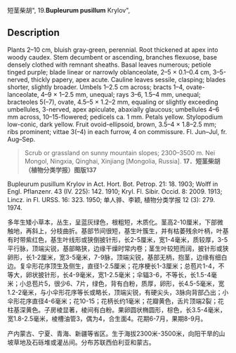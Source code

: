 短茎柴胡",
19.**Bupleurum pusillum** Krylov",

## Description
Plants 2–10 cm, bluish gray-green, perennial. Root thickened at apex into woody caudex. Stem decumbent or ascending, branches flexuose, base densely clothed with remnant sheaths. Basal leaves numerous; petiole tinged purple; blade linear or narrowly oblanceolate, 2–5 × 0.1–0.4 cm, 3–5-nerved, thickly papery, apex acute. Cauline leaves sessile, clasping; blades shorter, slightly broader. Umbels 1–2.5 cm across; bracts 1–4, ovate-lanceolate, 4–9 × 1–2.5 mm, unequal; rays 3–6, 1.5–4 mm, unequal; bracteoles 5(–7), ovate, 4.5–5 × 1.2–2 mm, equaling or slightly exceeding umbellules, 3-nerved, apex apiculate, abaxially glaucous; umbellules 4–6 mm across, 10–15-flowered; pedicels ca. 1 mm. Petals yellow. Stylopodium low-conic, dark yellow. Fruit ovoid-ellipsoid, brown, 3.5–4 × 1.8–2.5 mm; ribs prominent; vittae 3(–4) in each furrow, 4 on commissure. Fl. Jun–Jul, fr. Aug–Sep.

> Scrub or grassland on sunny mountain slopes; 2300–3500 m. Nei Mongol, Ningxia, Qinghai, Xinjiang [Mongolia, Russia].
**17．短茎柴胡（植物分类学报）图版137**

Bupleurum pusillum Krylov in Act. Hort. Bot. Petrop. 21: 18. 1903; Wolff in Engl. Pflanzenr. 43 (IV. 225): 142. 1910; Kryl. Fl. Sibir. Occid. 8: 2009. 1913; Lincz. in Fl. URSS. 16: 323. 1950; 单人骅、李颖, 植物分类学报 12 (3): 279. 1974.

多年生矮小草本，丛生，呈蓝灰绿色，根粗短，木质化。茎高2-10厘米，下部微触地，再斜上，分枝曲折。基部节间很短，基生叶簇生，并有枯萎残余叶柄，叶基有时带紫红色，基生叶线形或狭倒披针形，长2-5厘米，宽1-4毫米，质较厚，3-5平行脉，顶端尖锐，基部略狭，边缘干燥时常内卷；茎生叶较短而阔，披针形或狭卵形，长1-2厘米，宽3-5毫米，7-9脉，顶端尖锐，基部无柄，抱茎，边缘有细白边。复伞形花序顶生及侧生，直径1-2.5厘米；花序梗长1-3厘米；总苞片1-4，不等大，卵状披针形，长4-9毫米，宽1-2.5毫米；伞辐3-6，不等长，长1.5-4毫米；小总苞片5，很少6、7片，绿色，背有白粉，质厚，卵形，长4.5-5毫米，宽1.2-2毫米，与小伞形花序等长或略长，顶端尖锐，有硬尖头，3脉向背部凸出；小伞形花序直径4-6毫米；花10-15；花柄长约1毫米；花瓣黄色，舌片顶端2裂；花柱基深黄色。子房棱显著，棱间有白粉。果卵圆状椭圆形，棕色，长3.5-4毫米，宽1.8-2.5毫米，棱槽油管3，偶为4，合生面4。花期6-7月，果期8-9月。

产内蒙古、宁夏、青海、新疆等省区。生于海拔2300米-3500米，向阳干旱的山坡草地及石砾堆或灌丛间。分布苏联西伯利亚和蒙古。

